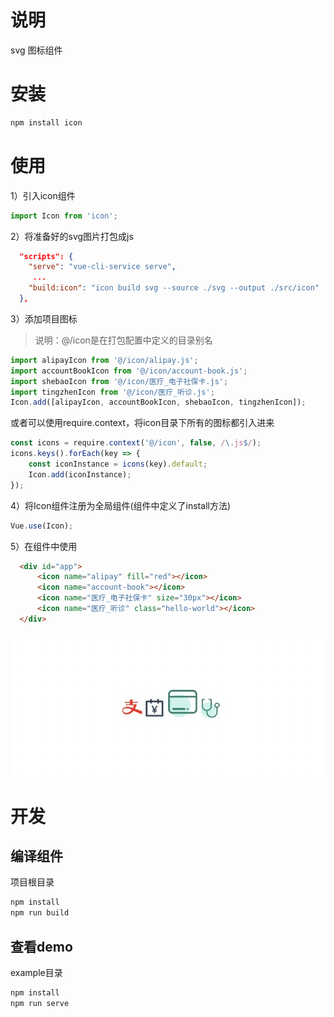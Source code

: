 # 说明
svg 图标组件

# 安装
```bash
npm install icon
```

# 使用
1）引入icon组件
```js
import Icon from 'icon';
```
2）将准备好的svg图片打包成js
```json
  "scripts": {
    "serve": "vue-cli-service serve",
     ...
    "build:icon": "icon build svg --source ./svg --output ./src/icon"
  },
```
3）添加项目图标  
> 说明：@/icon是在打包配置中定义的目录别名
```js
import alipayIcon from '@/icon/alipay.js';
import accountBookIcon from '@/icon/account-book.js';
import shebaoIcon from '@/icon/医疗_电子社保卡.js';
import tingzhenIcon from '@/icon/医疗_听诊.js';
Icon.add([alipayIcon, accountBookIcon, shebaoIcon, tingzhenIcon]);
```
或者可以使用require.context，将icon目录下所有的图标都引入进来
```js
const icons = require.context('@/icon', false, /\.js$/);
icons.keys().forEach(key => {
    const iconInstance = icons(key).default;
    Icon.add(iconInstance);
});
```
4）将Icon组件注册为全局组件(组件中定义了install方法)
```js
Vue.use(Icon);
```
5）在组件中使用

```html
  <div id="app">
      <icon name="alipay" fill="red"></icon>
      <icon name="account-book"></icon>
      <icon name="医疗_电子社保卡" size="30px"></icon>
      <icon name="医疗_听诊" class="hello-world"></icon>
  </div>
```
![](./screenshots/icon.jpg)

# 开发

## 编译组件

项目根目录
```bash
npm install
npm run build
```

## 查看demo
example目录
```bash
npm install
npm run serve
```
